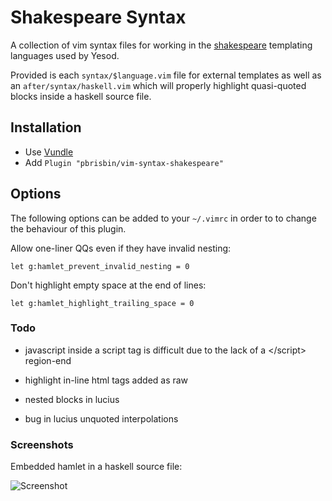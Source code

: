 # Shakespeare Syntax

A collection of vim syntax files for working in the [shakespeare][]
templating languages used by Yesod.

[shakespeare]: http://hackage.haskell.org/package/shakespeare

Provided is each `syntax/$language.vim` file for external templates as 
well as an `after/syntax/haskell.vim` which will properly highlight 
quasi-quoted blocks inside a haskell source file.

## Installation

- Use [Vundle][]
- Add `Plugin "pbrisbin/vim-syntax-shakespeare"`

[vundle]: https://github.com/gmarik/Vundle.vim

## Options

The following options can be added to your `~/.vimrc` in order to
to change the behaviour of this plugin.

Allow one-liner QQs even if they have invalid nesting:
```
let g:hamlet_prevent_invalid_nesting = 0
```

Don't highlight empty space at the end of lines:
```
let g:hamlet_highlight_trailing_space = 0
```

### Todo

* javascript inside a script tag is difficult due to the lack of a 
  \</script> region-end

* highlight in-line html tags added as raw

* nested blocks in lucius

* bug in lucius unquoted interpolations

### Screenshots

Embedded hamlet in a haskell source file:

![Screenshot](http://files.pbrisbin.com/screenshots/desktop_1202101148.png)
